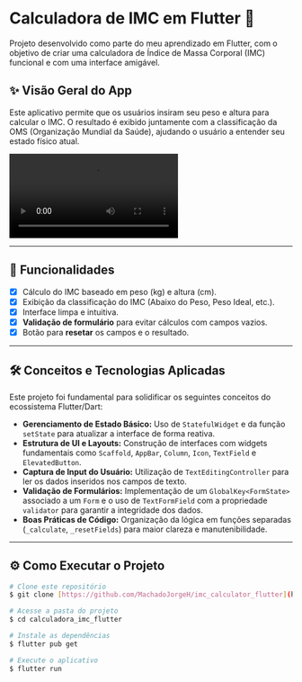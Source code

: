# Calculadora de IMC em Flutter 📱

Projeto desenvolvido como parte do meu aprendizado em Flutter, com o objetivo de criar uma calculadora de Índice de Massa Corporal (IMC) funcional e com uma interface amigável.

## ✨ Visão Geral do App

Este aplicativo permite que os usuários insiram seu peso e altura para calcular o IMC. O resultado é exibido juntamente com a classificação da OMS (Organização Mundial da Saúde), ajudando o usuário a entender seu estado físico atual.


![GIF do App](assets/imc_calculator.mp4)

---

## 🚀 Funcionalidades

- [x] Cálculo do IMC baseado em peso (kg) e altura (cm).
- [x] Exibição da classificação do IMC (Abaixo do Peso, Peso Ideal, etc.).
- [x] Interface limpa e intuitiva.
- [x] **Validação de formulário** para evitar cálculos com campos vazios.
- [x] Botão para **resetar** os campos e o resultado.

---

## 🛠️ Conceitos e Tecnologias Aplicadas

Este projeto foi fundamental para solidificar os seguintes conceitos do ecossistema Flutter/Dart:

- **Gerenciamento de Estado Básico:** Uso de `StatefulWidget` e da função `setState` para atualizar a interface de forma reativa.
- **Estrutura de UI e Layouts:** Construção de interfaces com widgets fundamentais como `Scaffold`, `AppBar`, `Column`, `Icon`, `TextField` e `ElevatedButton`.
- **Captura de Input do Usuário:** Utilização de `TextEditingController` para ler os dados inseridos nos campos de texto.
- **Validação de Formulários:** Implementação de um `GlobalKey<FormState>` associado a um `Form` e o uso de `TextFormField` com a propriedade `validator` para garantir a integridade dos dados.
- **Boas Práticas de Código:** Organização da lógica em funções separadas (`_calculate`, `_resetFields`) para maior clareza e manutenibilidade.

---

## ⚙️ Como Executar o Projeto

```bash
# Clone este repositório
$ git clone [https://github.com/MachadoJorgeH/imc_calculator_flutter](https://github.com/MachadoJorgeH/imc_calculator_flutter)

# Acesse a pasta do projeto
$ cd calculadora_imc_flutter

# Instale as dependências
$ flutter pub get

# Execute o aplicativo
$ flutter run
```
